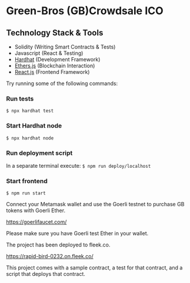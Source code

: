 # Green-Bros (GB)Crowdsale ICO

## Technology Stack & Tools
- Solidity (Writing Smart Contracts & Tests)
- Javascript (React & Testing)
- [Hardhat](https://hardhat.org/) (Development Framework)
- [Ethers.js](https://docs.ethers.io/v5/) (Blockchain Interaction)
- [React.js](https://reactjs.org/) (Frontend Framework)

Try running some of the following commands:

### Run tests
`$ npx hardhat test`

### Start Hardhat node
`$ npx hardhat node`

### Run deployment script
In a separate terminal execute:
`$ npm run deploy/localhost`

### Start frontend
`$ npm run start`

Connect your Metamask wallet and use the Goerli testnet to purchase GB tokens with Goerli Ether.

https://goerlifaucet.com/

Please make sure you have Goerli test Ether in your wallet.

The project has been deployed to fleek.co.

https://rapid-bird-0232.on.fleek.co/

This project comes with a sample contract, a test for that contract, and a script that deploys that contract.
